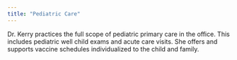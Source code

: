 ```yaml
---
title: "Pediatric Care"
---
```


Dr. Kerry practices the full scope of pediatric primary care in the office. This includes pediatric well child exams and acute care visits. She offers and supports vaccine schedules individualized to the child and family.